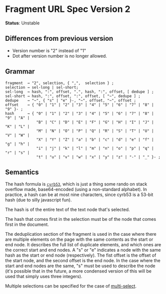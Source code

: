 # Fragment URL Spec Version 2

**Status**: Unstable

## Differences from previous version

* Version number is "2" instead of "1"
* Dot after version number is no longer allowed.

## Grammar

```
fragment  → "2", selection, { ",",  selection } ;
selection → sel-long | sel-short;
sel-long  → hash, ":", offset, ".", hash, ":", offset, [ dedupe ] ;
sel-short → hash, ":", offset, ":", offset, [ "~", dedupe ] ;
dedupe    → "~", { "s" | "e" }-, "~", offset, "~", offset ;
offset    → { "0" | "1" | "2" | "3" | "4" | "5" | "6" | "7" | "8" | "9" }- ;
hash      → { "0" | "1" | "2" | "3" | "4" | "5" | "6" | "7" | "8" | "9" | "A" |
              "B" | "C" | "D" | "E" | "F" | "G" | "H" | "I" | "J" | "K" | "L" |
              "M" | "N" | "O" | "P" | "Q" | "R" | "S" | "T" | "U" | "V" | "W" |
              "X" | "Y" | "Z" | "a" | "b" | "c" | "d" | "e" | "f" | "g" | "h" |
              "i" | "j" | "k" | "l" | "m" | "n" | "o" | "p" | "q" | "r" | "s" |
              "t" | "u" | "v" | "w" | "x" | "y" | "z" | "-" | "_" }- ;
```

## Semantics

The hash formula is [`cyrb53`](https://stackoverflow.com/questions/7616461/generate-a-hash-from-string-in-javascript/52171480#52171480), which is just a thing some rando on stack overflow made, base64-encoded (using a non-standard alphabet). In practice, a hash can be at most nine characters, since cyrb53 is a 53-bit hash (due to silly javascript fun).

The hash is of the entire text of the text node that's selected.

The hash that comes first in the selection must be of the node that comes first in the document.

The deduplication section of the fragment is used in the case where there are multiple elements on the page with the same contents as the start or end node. It describes the full list of duplicate elements, and which ones are the correct start and end nodes. A "s" or "e" indicates a node with the same hash as the start or end node (respectively). The fist offset is the offset of the start node, and the second offset is the end node. In the case where the start and end nodes are the same, "s" must be used to describe the node (it's possible that in the future, a more condensed version of this will be used that simply uses three integers).

Multiple selections can be specified for the case of [multi-select](https://developer.mozilla.org/en-US/docs/Web/API/Selection/rangeCount).
